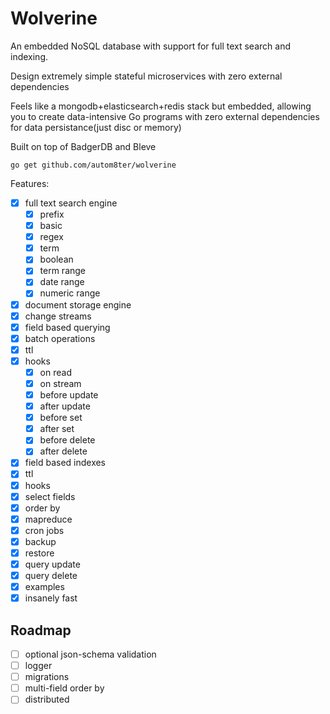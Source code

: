 # Wolverine

An embedded NoSQL database with support for full text search and indexing.

Design extremely simple stateful microservices with zero external dependencies

Feels like a mongodb+elasticsearch+redis stack but embedded, allowing you to create data-intensive Go programs with zero
external dependencies for data persistance(just disc or memory)

Built on top of BadgerDB and Bleve

    go get github.com/autom8ter/wolverine

Features:

- [x] full text search engine
    - [x] prefix
    - [x] basic
    - [x] regex
    - [x] term
    - [x] boolean
    - [x] term range
    - [x] date range
    - [x] numeric range
- [x] document storage engine
- [x] change streams
- [x] field based querying
- [x] batch operations
- [x] ttl
- [x] hooks
    - [x] on read
    - [x] on stream
    - [x] before update
    - [x] after update
    - [x] before set
    - [x] after set
    - [x] before delete
    - [x] after delete
- [x] field based indexes
- [x] ttl
- [x] hooks
- [x] select fields
- [x] order by
- [x] mapreduce
- [x] cron jobs
- [x] backup
- [x] restore
- [x] query update
- [x] query delete
- [x] examples
- [x] insanely fast

## Roadmap

- [ ] optional json-schema validation
- [ ] logger
- [ ] migrations
- [ ] multi-field order by
- [ ] distributed